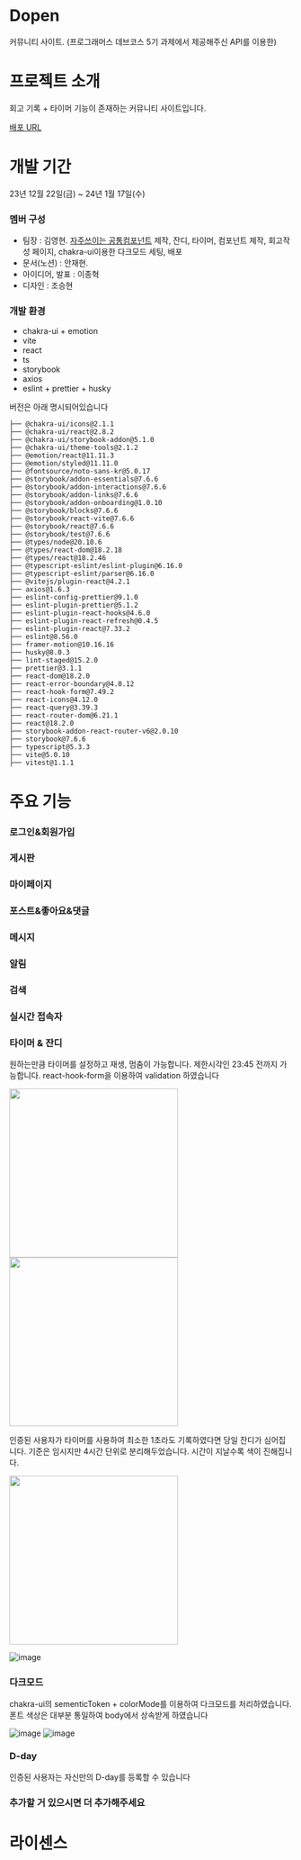 # Dopen
커뮤니티 사이트. (프로그래머스 데브코스 5기 과제에서 제공해주신 API를 이용한)

# 프로젝트 소개
회고 기록 + 타이머 기능이 존재하는 커뮤니티 사이트입니다.

[배포 URL](https://fedc-5-dopen-hoil.vercel.app/)

# 개발 기간
23년 12월 22일(금) ~ 24년 1월 17일(수)

### 멤버 구성 <!-- 각자 개발하신 파트 + 맡으신 직무 적어주시면 됩니다 -->
- 팀장 : 김영현. [자주쓰이는 공통컴포넌트](https://github.com/prgrms-fe-devcourse/FEDC5_dopen_Hoil/issues/7) 제작, 잔디, 타이머, 컴포넌트 제작, 회고작성 페이지, chakra-ui이용한 다크모드 세팅, 배포
- 문서(노션) : 안재현.
- 아이디어, 발표 : 이종혁
- 디자인 : 조승현

### 개발 환경

- chakra-ui + emotion
- vite
- react
- ts
- storybook
- axios
- eslint + prettier + husky

버전은 아래 명시되어있습니다
```
├── @chakra-ui/icons@2.1.1
├── @chakra-ui/react@2.8.2
├── @chakra-ui/storybook-addon@5.1.0
├── @chakra-ui/theme-tools@2.1.2
├── @emotion/react@11.11.3
├── @emotion/styled@11.11.0
├── @fontsource/noto-sans-kr@5.0.17
├── @storybook/addon-essentials@7.6.6
├── @storybook/addon-interactions@7.6.6
├── @storybook/addon-links@7.6.6
├── @storybook/addon-onboarding@1.0.10
├── @storybook/blocks@7.6.6
├── @storybook/react-vite@7.6.6
├── @storybook/react@7.6.6
├── @storybook/test@7.6.6
├── @types/node@20.10.6
├── @types/react-dom@18.2.18
├── @types/react@18.2.46
├── @typescript-eslint/eslint-plugin@6.16.0
├── @typescript-eslint/parser@6.16.0
├── @vitejs/plugin-react@4.2.1
├── axios@1.6.3
├── eslint-config-prettier@9.1.0
├── eslint-plugin-prettier@5.1.2
├── eslint-plugin-react-hooks@4.6.0
├── eslint-plugin-react-refresh@0.4.5
├── eslint-plugin-react@7.33.2
├── eslint@8.56.0
├── framer-motion@10.16.16
├── husky@8.0.3
├── lint-staged@15.2.0
├── prettier@3.1.1
├── react-dom@18.2.0
├── react-error-boundary@4.0.12
├── react-hook-form@7.49.2
├── react-icons@4.12.0
├── react-query@3.39.3
├── react-router-dom@6.21.1
├── react@18.2.0
├── storybook-addon-react-router-v6@2.0.10
├── storybook@7.6.6
├── typescript@5.3.3
├── vite@5.0.10
├── vitest@1.1.1
```

# 주요 기능 <!-- 기능에 대한 설명을 적어주세요 --> <!-- 이미지가 너무 크면 <img src="" width="300px"/> 태그 가져다가 쓰시면 됩니다-->
### 로그인&회원가입
### 게시판
### 마이페이지
### 포스트&좋아요&댓글
### 메시지
### 알림
### 검색
### 실시간 접속자
### 타이머 & 잔디
원하는만큼 타이머를 설정하고 재생, 멈춤이 가능합니다. 제한시각인 23:45 전까지 가능합니다.
react-hook-form을 이용하여 validation 하였습니다

<img src="https://github.com/prgrms-fe-devcourse/FEDC5_dopen_Hoil/assets/87127340/9190df5f-d242-4fcd-9e5f-afaac2c89433" width="300px"/> <img src="https://github.com/prgrms-fe-devcourse/FEDC5_dopen_Hoil/assets/87127340/bda197e5-fc17-4e1d-a535-86dd309ea940" width="300px"/>

인증된 사용자가 타이머를 사용하여 최소한 1초라도 기록하였다면 당일 잔디가 심어집니다. 기준은 임시지만 4시간 단위로 분리해두었습니다. 
시간이 지날수록 색이 진해집니다.

<img src="https://github.com/prgrms-fe-devcourse/FEDC5_dopen_Hoil/assets/87127340/1cce5eb7-0b9e-45bf-ba4b-2358a7807379" width="300px"/>

![image](https://github.com/prgrms-fe-devcourse/FEDC5_dopen_Hoil/assets/87127340/99d1ec1e-4d87-497c-bd19-f5d604fc9437)

### 다크모드

chakra-ui의 sementicToken + colorMode를 이용하여 다크모드를 처리하였습니다.
폰트 색상은 대부분 통일하여 body에서 상속받게 하였습니다 

![image](https://github.com/prgrms-fe-devcourse/FEDC5_dopen_Hoil/assets/87127340/aaef4053-052c-4f17-86d6-7a6550dc6c35) ![image](https://github.com/prgrms-fe-devcourse/FEDC5_dopen_Hoil/assets/87127340/48a6b1bc-0622-40ef-a2c9-8296ff981e60)


### D-day

인증된 사용자는 자신만의 D-day를 등록할 수 있습니다

### 추가할 거 있으시면 더 추가해주세요

# 라이센스

